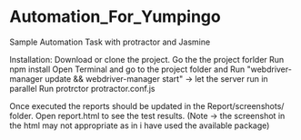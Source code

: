 # Automation_For_Yumpingo
Sample Automation Task with protractor and Jasmine

Installation:
Download or clone the project.
Go the the project forlder
Run npm install
Open Terminal and go to the project folder and Run "webdriver-manager update && webdriver-manager start" -> let the server run in parallel
Run protrctor protractor.conf.js

Once executed the reports should be updated in the Report/screenshots/ folder. 
Open report.html to see the test results. (Note -> the screenshot in the html may not appropriate as in i have used the available package)




